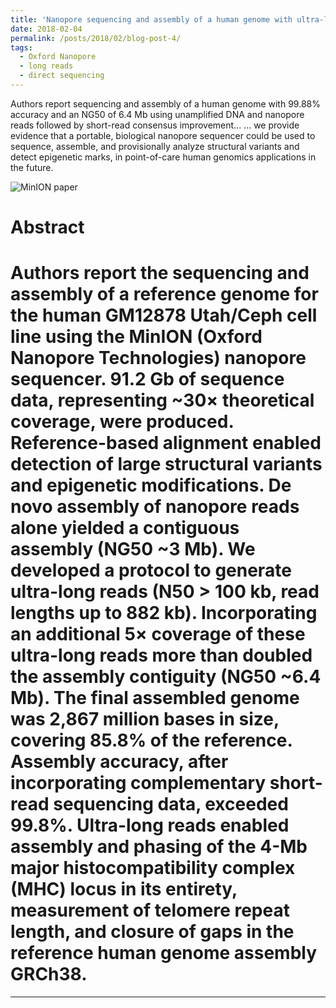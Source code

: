 ```yaml
---
title: 'Nanopore sequencing and assembly of a human genome with ultra-long reads'
date: 2018-02-04
permalink: /posts/2018/02/blog-post-4/
tags:
  - Oxford Nanopore
  - long reads
  - direct sequencing
---
```


Authors report sequencing and assembly of a human genome with 99.88% accuracy and an NG50 of 6.4 Mb using unamplified DNA and nanopore reads followed by short-read consensus improvement...
... we provide evidence that a portable, biological nanopore sequencer could be used to sequence, assemble, and provisionally analyze structural variants and detect epigenetic marks, in point-of-care human genomics applications in the future.

![MinION paper](https://fred3ric.github.io/images/Nanopore_Minion_2018.png)

Abstract
======
Authors report the sequencing and assembly of a reference genome for the human GM12878 Utah/Ceph cell line using the MinION (Oxford Nanopore Technologies) nanopore sequencer. 91.2 Gb of sequence data, representing ~30× theoretical coverage, were produced. Reference-based alignment enabled detection of large structural variants and epigenetic modifications. De novo assembly of nanopore reads alone yielded a contiguous assembly (NG50 ~3 Mb). We developed a protocol to generate ultra-long reads (N50 > 100 kb, read lengths up to 882 kb). Incorporating an additional 5× coverage of these ultra-long reads more than doubled the assembly contiguity (NG50 ~6.4 Mb). The final assembled genome was 2,867 million bases in size, covering 85.8% of the reference. Assembly accuracy, after incorporating complementary short-read sequencing data, exceeded 99.8%. Ultra-long reads enabled assembly and phasing of the 4-Mb major histocompatibility complex (MHC) locus in its entirety, measurement of telomere repeat length, and closure of gaps in the reference human genome assembly GRCh38.
======

------
